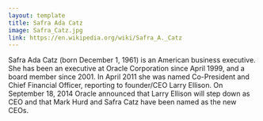 ```yaml
---
layout: template
title: Safra Ada Catz
image: Safra_Catz.jpg
link: https://en.wikipedia.org/wiki/Safra_A._Catz
---
```


Safra Ada Catz (born December 1, 1961) is an American business executive. She has been an executive at Oracle Corporation since April 1999, and a board member since 2001. In April 2011 she was named Co-President and Chief Financial Officer, reporting to founder/CEO Larry Ellison. On September 18, 2014 Oracle announced that Larry Ellison will step down as CEO and that Mark Hurd and Safra Catz have been named as the new CEOs.
